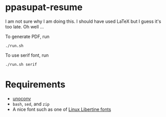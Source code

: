 # ppasupat-resume

I am not sure why I am doing this. I should have used LaTeX but I guess it's too late. Oh well ...

To generate PDF, run

    ./run.sh

To use serif font, run

    ./run.sh serif

# Requirements

* [unoconv](http://dag.wiee.rs/home-made/unoconv/)
* `bash`, `sed`, and `zip`
* A nice font such as one of [Linux Libertine fonts](http://www.linuxlibertine.org/)
